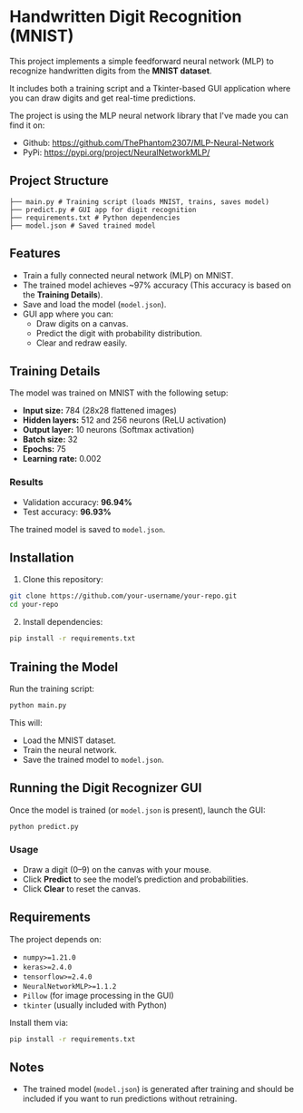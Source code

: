 
# Handwritten Digit Recognition (MNIST)

This project implements a simple feedforward neural network (MLP) to recognize handwritten digits from the **MNIST dataset**.

It includes both a training script and a Tkinter-based GUI application where you can draw digits and get real-time predictions.

The project is using the MLP neural network library that I've made you can find it on:
- Github: https://github.com/ThePhantom2307/MLP-Neural-Network
- PyPi: https://pypi.org/project/NeuralNetworkMLP/

## Project Structure

```
├── main.py # Training script (loads MNIST, trains, saves model)
├── predict.py # GUI app for digit recognition
├── requirements.txt # Python dependencies
├── model.json # Saved trained model
```

## Features

- Train a fully connected neural network (MLP) on MNIST.
- The trained model achieves ~97% accuracy (This accuracy is based on the **Training Details**).
- Save and load the model (`model.json`).
- GUI app where you can:
	- Draw digits on a canvas.
	- Predict the digit with probability distribution.
	- Clear and redraw easily.

## Training Details

The model was trained on MNIST with the following setup:
-  **Input size:** 784 (28x28 flattened images)
-  **Hidden layers:** 512 and 256 neurons (ReLU activation)
-  **Output layer:** 10 neurons (Softmax activation)
-  **Batch size:** 32
-  **Epochs:** 75
-  **Learning rate:** 0.002

### Results
- Validation accuracy: **96.94%**
- Test accuracy: **96.93%**

The trained model is saved to `model.json`.

## Installation

1. Clone this repository:

```bash
git clone https://github.com/your-username/your-repo.git
cd your-repo
```

2. Install dependencies:

```bash
pip install -r requirements.txt
```

## Training the Model

Run the training script:

```bash
python main.py
```

This will:
- Load the MNIST dataset.
- Train the neural network.
- Save the trained model to `model.json`.

## Running the Digit Recognizer GUI

Once the model is trained (or `model.json` is present), launch the GUI:

```bash
python predict.py
```

### Usage

- Draw a digit (0–9) on the canvas with your mouse.
- Click **Predict** to see the model’s prediction and probabilities.
- Click **Clear** to reset the canvas.

## Requirements

The project depends on:
-  `numpy>=1.21.0`
-  `keras>=2.4.0`
-  `tensorflow>=2.4.0`
-  `NeuralNetworkMLP>=1.1.2`
-  `Pillow` (for image processing in the GUI)
-  `tkinter` (usually included with Python)

Install them via:

```bash
pip install -r requirements.txt
```

## Notes

- The trained model (`model.json`) is generated after training and should be included if you want to run predictions without retraining.
